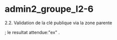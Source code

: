 # admin2_groupe_l2-6

2.2. Validation de la clé publique via la zone parente


; le resultat attendue:"ex" .
